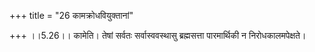 +++
title = "26 कामक्रोधवियुक्तानां"

+++
।।5.26।। कामेति। तेषां सर्वतः सर्वास्ववस्थासु ब्रह्मसत्ता पारमार्थिकी न निरोधकालमपेक्षते।
